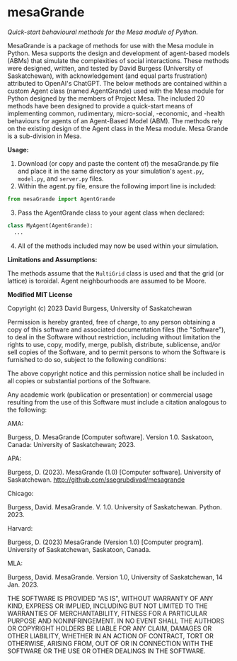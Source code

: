 # mesaGrande
*Quick-start behavioural methods for the Mesa module of Python.*

MesaGrande is a package of methods for use with the Mesa module in Python. Mesa supports the design and development of agent-based models (ABMs) that simulate the complexities of social interactions. These methods were designed, written, and tested by David Burgess (University of Saskatchewan), with acknowledgement (and equal parts frustration) attributed to OpenAI's ChatGPT. The below methods are contained within a custom Agent class (named AgentGrande) used with the Mesa module for Python designed by the members of Project Mesa. The included 20 methods have been designed to provide a quick-start means of implementing common, rudimentary, micro-social, -economic, and -health behaviours for agents of an Agent-Based Model (ABM). The methods rely on the existing design of the Agent class in the Mesa module.
Mesa Grande is a sub-division in Mesa.

**Usage:**

1. Download (or copy and paste the content of) the mesaGrande.py file and place it in the same directory as your simulation's ```agent.py```, ```model.py```, and ```server.py``` files.
2. Within the agent.py file, ensure the following import line is included:
```python & mesa
from mesaGrande import AgentGrande
```
3. Pass the AgentGrande class to your agent class when declared:
```python & mesa
class MyAgent(AgentGrande):
  ...
```
4. All of the methods included may now be used within your simulation.

**Limitations and Assumptions:**

The methods assume that the ```MultiGrid``` class is used and that the grid (or lattice) is toroidal. Agent neighbourhoods are assumed to be Moore.

**Modified MIT License**

Copyright (c) 2023 David Burgess, University of Saskatchewan

Permission is hereby granted, free of charge, to any person obtaining a copy
of this software and associated documentation files (the "Software"), to deal
in the Software without restriction, including without limitation the rights
to use, copy, modify, merge, publish, distribute, sublicense, and/or sell
copies of the Software, and to permit persons to whom the Software is
furnished to do so, subject to the following conditions:

The above copyright notice and this permission notice shall be included in all
copies or substantial portions of the Software.

Any academic work (publication or presentation) or commercial usage resulting 
from the use of this Software must include a citation analogous to the following:

AMA:

Burgess, D. MesaGrande [Computer software]. Version 1.0. Saskatoon, Canada: 
University of Saskatchewan; 2023.

APA:

Burgess, D. (2023). MesaGrande (1.0) [Computer software]. University of 
Saskatchewan. http://github.com/ssegrubdivad/mesagrande

Chicago:

Burgess, David. MesaGrande. V. 1.0. University of Saskatchewan. Python. 2023.

Harvard:

Burgess, D. (2023) MesaGrande (Version 1.0) [Computer program]. University of 
Saskatchewan, Saskatoon, Canada.

MLA:

Burgess, David. MesaGrande. Version 1.0, University of Saskatchewan, 14 Jan. 
2023.

THE SOFTWARE IS PROVIDED "AS IS", WITHOUT WARRANTY OF ANY KIND, EXPRESS OR
IMPLIED, INCLUDING BUT NOT LIMITED TO THE WARRANTIES OF MERCHANTABILITY,
FITNESS FOR A PARTICULAR PURPOSE AND NONINFRINGEMENT. IN NO EVENT SHALL THE
AUTHORS OR COPYRIGHT HOLDERS BE LIABLE FOR ANY CLAIM, DAMAGES OR OTHER
LIABILITY, WHETHER IN AN ACTION OF CONTRACT, TORT OR OTHERWISE, ARISING FROM,
OUT OF OR IN CONNECTION WITH THE SOFTWARE OR THE USE OR OTHER DEALINGS IN THE
SOFTWARE.
